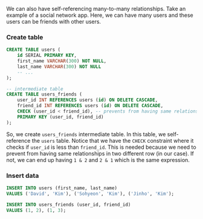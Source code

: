 
We can also have self-referencing many-to-many relationships.
Take an example of a social network app. Here, we can have many users and these users can be friends with other users.

### Create table

```sql
CREATE TABLE users (
	id SERIAL PRIMARY KEY,
	first_name VARCHAR(300) NOT NULL,
	last_name VARCHAR(300) NOT NULL
	-- ...
);

-- intermediate table
CREATE TABLE users_friends (
	user_id INT REFERENCES users (id) ON DELETE CASCADE,
	friend_id INT REFERENCES users (id) ON DELETE CASCADE,
	CHECK (user_id < friend_id), -- prevents from having same relationships in two different rows
	PRIMARY KEY (user_id, friend_id)
);
```

So, we create `users_friends` intermediate table. In this table, we self-reference the `users` table. Notice that we have the `CHECK` constraint where it checks if `user_id` is less than `friend_id`. This is needed because we need to prevent from having same relationships in two different row (in our case). If not, we can end up having `1 & 2` and `2 & 1` which is the same expression.

### Insert data

```sql
INSERT INTO users (first_name, last_name)
VALUES ('David', 'Kim'), ('Sohyeon', 'Kim'), ('Jinho', 'Kim');
```

```sql
INSERT INTO users_friends (user_id, friend_id)
VALUES (1, 2), (1, 3);
```